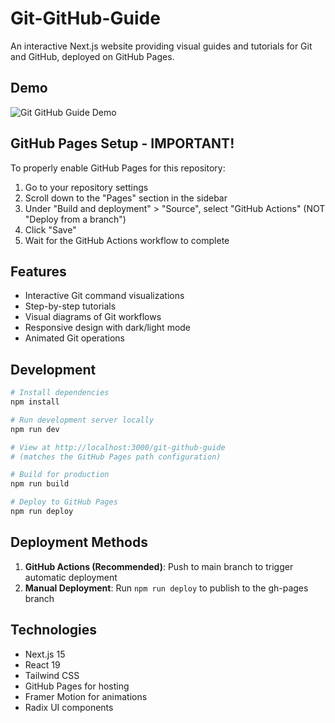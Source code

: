 # Git-GitHub-Guide

An interactive Next.js website providing visual guides and tutorials for Git and GitHub, deployed on GitHub Pages.

## Demo

<!-- Add your GIF here -->
![Git GitHub Guide Demo](public/images/git-github-guide-demo.gif)

## GitHub Pages Setup - IMPORTANT!

To properly enable GitHub Pages for this repository:

1. Go to your repository settings
2. Scroll down to the "Pages" section in the sidebar
3. Under "Build and deployment" > "Source", select "GitHub Actions" (NOT "Deploy from a branch")
4. Click "Save"
5. Wait for the GitHub Actions workflow to complete

## Features

- Interactive Git command visualizations
- Step-by-step tutorials
- Visual diagrams of Git workflows
- Responsive design with dark/light mode
- Animated Git operations

## Development

```bash
# Install dependencies
npm install

# Run development server locally
npm run dev

# View at http://localhost:3000/git-github-guide
# (matches the GitHub Pages path configuration)

# Build for production
npm run build

# Deploy to GitHub Pages
npm run deploy
```

## Deployment Methods

1. **GitHub Actions (Recommended)**: Push to main branch to trigger automatic deployment
2. **Manual Deployment**: Run `npm run deploy` to publish to the gh-pages branch

## Technologies

- Next.js 15
- React 19
- Tailwind CSS
- GitHub Pages for hosting
- Framer Motion for animations
- Radix UI components